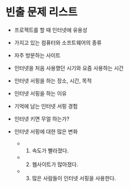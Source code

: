 # 빈출 문제 리스트
- 프로젝트를 할 때 인터넷에 유용성
- 가지고 있는 컴퓨터와 소프트웨어의 종류
- 자주 방문하는 사이트
- 인터넷을 처음 사용했던 시기와 요즘 사용하는 시간
- 인터넷 서핑을 하는 장소, 시간, 목적
- 인터넷 서핑을 하는 이유
- 기억에 남는 인터넷 서핑 경험

- 인터넷 키면 무얼 하는가?
- 인터넷 서핑에 대한 많은 변화
	- 1. 속도가 빨라졌다.
	- 2. 웹사이트가 많아졌다.
	- 3. 많은 사람들이 인터넷 서핑을 사용한다.